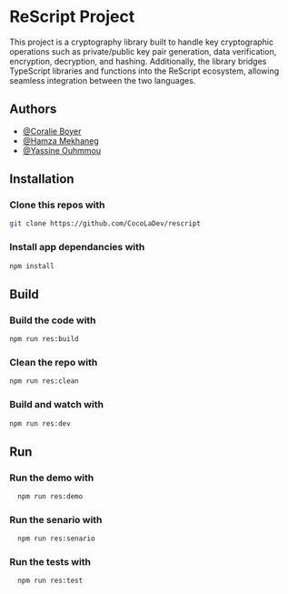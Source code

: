 
# ReScript Project

This project is a cryptography library built to handle key cryptographic operations such as private/public key pair generation, data verification, encryption, decryption, and hashing. Additionally, the library bridges TypeScript libraries and functions into the ReScript ecosystem, allowing seamless integration between the two languages.

## Authors

- [@Coralie Boyer](https://github.com/coralieBo)
- [@Hamza Mekhaneg](https://github.com/hmzaakun)
- [@Yassine Ouhmmou](https://github.com/Yassine94110)

## Installation

### Clone this repos with

```bash
git clone https://github.com/CocoLaDev/rescript
```

### Install app dependancies with
```bash
npm install
```
## Build

### Build the code with

```bash
npm run res:build
```

### Clean the repo with
```bash
npm run res:clean
```

### Build and watch with
```bash
npm run res:dev
```
## Run 

### Run the demo with

```bash
  npm run res:demo
```


### Run the senario with

```bash
  npm run res:senario
```

### Run the tests with

```bash
  npm run res:test
```